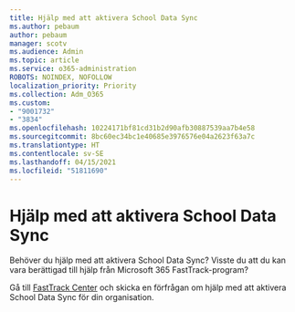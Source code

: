 ```yaml
---
title: Hjälp med att aktivera School Data Sync
ms.author: pebaum
author: pebaum
manager: scotv
ms.audience: Admin
ms.topic: article
ms.service: o365-administration
ROBOTS: NOINDEX, NOFOLLOW
localization_priority: Priority
ms.collection: Adm_O365
ms.custom:
- "9001732"
- "3834"
ms.openlocfilehash: 10224171bf81cd31b2d90afb30887539aa7b4e58
ms.sourcegitcommit: 8bc60ec34bc1e40685e3976576e04a2623f63a7c
ms.translationtype: HT
ms.contentlocale: sv-SE
ms.lasthandoff: 04/15/2021
ms.locfileid: "51811690"
---
```

# <a name="help-enabling-school-data-sync"></a>Hjälp med att aktivera School Data Sync

Behöver du hjälp med att aktivera School Data Sync? Visste du att du kan vara berättigad till hjälp från Microsoft 365 FastTrack-program?

Gå till [FastTrack Center](https://www.microsoft.com/fasttrack) och skicka en förfrågan om hjälp med att aktivera School Data Sync för din organisation.
